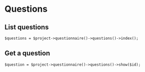 # Questions

## List questions

```
$questions = $project->questionnaire()->questions()->index();
```

## Get a question

```
$question = $project->questionnaire()->questions()->show($id);
```
